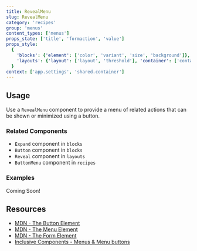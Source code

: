 ```yaml
---
title: RevealMenu
slug: RevealMenu
category: 'recipes'
group: 'menus'
content_types: ['menus']
props_state: ['title', 'formaction', 'value']
props_style:
  {
    'blocks': {'element': ['color', 'variant', 'size', 'background']},
    'layouts': {'layout': ['layout', 'threshold'], 'container': ['container', 'size']},
  }
context: ['app.settings', 'shared.container']
---
```


## Usage

Use a `RevealMenu` component to provide a menu of related actions that can be shown or minimized using a button.

### Related Components

- `Expand` component in `blocks`
- `Button` component in `blocks`
- `Reveal` component in `layouts`
- `ButtonMenu` component in `recipes`

### Examples

<p class="feedback:prose status:default bg:default:100 variant:bare emoji:default">Coming Soon!</p>

## Resources

- [MDN - The Button Element](https://developer.mozilla.org/en-US/docs/Web/HTML/Element/button)
- [MDN - The Menu Element](https://developer.mozilla.org/en-US/docs/Web/HTML/Element/menu)
- [MDN - The Form Element](https://developer.mozilla.org/en-US/docs/Web/HTML/Element/form)
- [Inclusive Components - Menus & Menu buttons](https://inclusive-components.design/menus-menu-buttons/)
